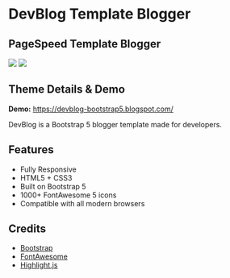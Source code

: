 # DevBlog Template Blogger
## PageSpeed Template Blogger
<a href="https://github.com/tranthengoc/devblog/blob/main/image/desktop.jpg?raw=true" target="_blank"><img src="https://github.com/tranthengoc/devblog/blob/main/image/desktop.jpg?raw=true" /></a>
<a href="https://github.com/tranthengoc/devblog/blob/main/image/mobile.jpg?raw=true" target="_blank"><img src="https://github.com/tranthengoc/devblog/blob/main/image/mobile.jpg?raw=true" /></a>

## Theme Details & Demo

**Demo:** https://devblog-bootstrap5.blogspot.com/

DevBlog is a Bootstrap 5 blogger template made for developers.

## Features

-  Fully Responsive
-  HTML5 + CSS3
-  Built on Bootstrap 5
-  1000+ FontAwesome 5 icons
-  Compatible with all modern browsers

## Credits
- [Bootstrap](https://getbootstrap.com/)
- [FontAwesome](https://fortawesome.github.io/Font-Awesome/)
- [Highlight.js](https://highlightjs.org/)
